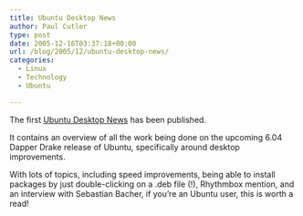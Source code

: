 ```yaml
---
title: Ubuntu Desktop News
author: Paul Cutler
type: post
date: 2005-12-16T03:37:18+00:00
url: /blog/2005/12/ubuntu-desktop-news/
categories:
  - Linux
  - Technology
  - Ubuntu

---
```

The first [Ubuntu Desktop News][1] has been published.

It contains an overview of all the work being done on the upcoming 6.04 Dapper Drake release of Ubuntu, specifically around desktop improvements.

With lots of topics, including speed improvements, being able to install packages by just double-clicking on a .deb file (!), Rhythmbox mention, and an interview with Sebastian Bacher, if you&#8217;re an Ubuntu user, this is worth a read!

 [1]: http://lists.ubuntu.com/archives/ubuntu-desktop/2005-December/000097.html